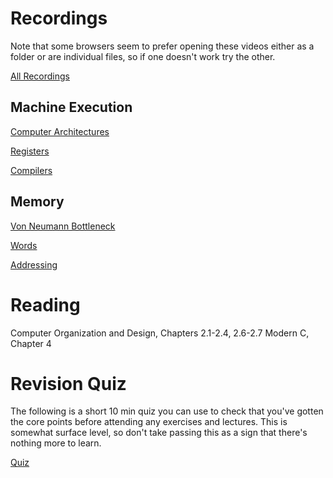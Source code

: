 # Recordings

Note that some browsers seem to prefer opening these videos either as a folder 
or are individual files, so if one doesn't work try the other.

[All Recordings](https://sid.erda.dk/sharelink/ABEHaFz6Sy)

## Machine Execution

[Computer Architectures](https://sid.erda.dk/share_redirect/gx1lzgy9bK)

[Registers](https://sid.erda.dk/share_redirect/GL2nCFkqcE)

[Compilers](https://sid.erda.dk/share_redirect/BxG4VoNC1J)

## Memory

[Von Neumann Bottleneck](https://sid.erda.dk/share_redirect/H3PNpo4a3S)

[Words](https://sid.erda.dk/share_redirect/gRY1Nhth91)

[Addressing](https://sid.erda.dk/share_redirect/h4DtrSjDK6)

# Reading

Computer Organization and Design, Chapters 2.1-2.4, 2.6-2.7 
Modern C, Chapter 4

# Revision Quiz

The following is a short 10 min quiz you can use to check that you've gotten
the core points before attending any exercises and lectures. This is somewhat
surface level, so don't take passing this as a sign that there's nothing more
to learn.

[Quiz](https://absalon.ku.dk/courses/85611/quizzes/109793)
